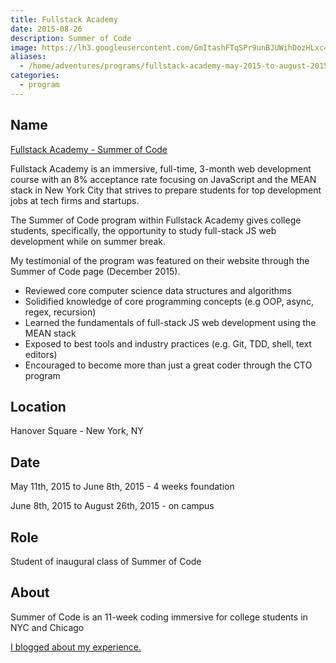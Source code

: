 ```yaml
---
title: Fullstack Academy
date: 2015-08-26
description: Summer of Code
image: https://lh3.googleusercontent.com/GmItashFTqSPr9unBJUWihDozHLxc4JGJKO_2AZehccx61RYDgWzMbqvAhHvEZ469QeiFGN_FhD7zZ0dZe2EJQQYY-lNb1SFav_OAjR4QVYImFapX7ejkKnPRlzjFmowcrYjUVxrm4nSP9_tqMR4sld5Yf8cDbc6j7oPEULwyzatDSFKf_8_gJi1Ut9IgCXsBsOfaTBXA_h_QSCNIv5Wj9ZRoFG9EotVXBpRBkchXgeFd3EwzjwYTb0eBTb-UrXA9fzLvSuMRHAEBt83yarkctCsPI_SA0J0gCwzetgdoSWp6_XZ62rwC_4xqdImEcQOQbqh2VydTGC1VdyZ1qgWF68VksZecsimwhf3aoUo8AzQAoT2WXokSyKjHPYzaozxtKHofrNailIuzAWCliGQZx6y2I0G4Z4cs9LEj2elqwWMT9JhHpp3TUkHqjJ9Sn9AlBohC1C5-xc9D4SiofivsS4MRpPUwAgtwDMFq5IwGadUtv_6gXV2WrIRYIVLd85TvOTbN5gUYJe42aKlvk4ihra4OKRlUHeHgN3GR7JW8p7bqEP8p-2DGjzu4mJjZux1o0K9CcTMxD4E769tr2gg-5VfiFl7NKzTDbi5bCVwCJGQlWojhpZrTKkEABZst0bU=w1080-h729-no
aliases:
  - /home/adventures/programs/fullstack-academy-may-2015-to-august-2015/
categories:
  - program
---
```


## Name

[Fullstack Academy - Summer of Code](https://www.fullstackacademy.com/summer-of-code 'Fullstack Academy')

Fullstack Academy is an immersive, full-time, 3-month web development course with an 8% acceptance rate focusing on JavaScript and the MEAN stack in New York City that strives to prepare students for top development jobs at tech firms and startups.

The Summer of Code program within Fullstack Academy gives college students, specifically, the opportunity to study full-stack JS web development while on summer break.

My testimonial of the program was featured on their website through the Summer of Code page (December 2015).

- Reviewed core computer science data structures and algorithms
- Solidified knowledge of core programming concepts (e.g OOP, async, regex, recursion)
- Learned the fundamentals of full-stack JS web development using the MEAN stack
- Exposed to best tools and industry practices (e.g. Git, TDD, shell, text editors)
- Encouraged to become more than just a great coder through the CTO program

## Location

Hanover Square - New York, NY

## Date

May 11th, 2015 to June 8th, 2015 - 4 weeks foundation

June 8th, 2015 to August 26th, 2015 - on campus

## Role

Student of inaugural class of Summer of Code

## About

Summer of Code is an 11-week coding immersive for college students in NYC and Chicago

[I blogged about my experience.](https://fvcproductions.com/blog/2015/08/30/fullstack-academy-reflections/)
